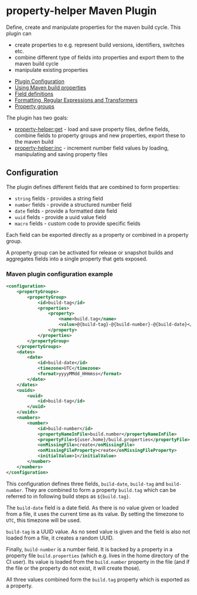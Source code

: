 # property-helper Maven Plugin

Define, create and manipulate properties for the maven build cycle. This plugin can

- create properties to e.g. represent build versions, identifiers, switches etc.
- combine different type of fields into properties and export them to the maven build cycle
- manipulate existing properties

* [Plugin Configuration](general_config.html)
* [Using Maven build properties](using_build_properties.html)
* [Field definitions](fields.html)
* [Formatting, Regular Expressions and Transformers](formatting_regexp.html)
* [Property groups](property_groups.html)

The plugin has two goals:

- [property-helper:get](get-mojo.html) - load and save property files, define fields, combine fields to property groups and new properties, export these to the maven build
- [property-helper:inc](inc-mojo.html) - increment number field values by loading, manipulating and saving property files

## Configuration

The plugin defines different fields that are combined to form properties:

- `string` fields - provides a string field
- `number` fields - provide a structured number field
- `date` fields - provide a formatted date field
- `uuid` fields - provide a uuid value field
- `macro` fields - custom code to provide specific fields

Each field can be exported directly as a property or combined in a property group.

A property group can be activated for release or snapshot builds and aggregates fields into a single property that gets exposed.

### Maven plugin configuration example

```xml
<configuration>
    <propertyGroups>
        <propertyGroup>
            <id>build-tag</id>
            <properties>
                <property>
                    <name>build.tag</name>
                    <value>@{build-tag}-@{build-number}-@{build-date}</value>
                </property>
            </properties>
        </propertyGroup>
    </propertyGroups>
    <dates>
        <date>
            <id>build-date</id>
            <timezone>UTC</timezone>
            <format>yyyyMMdd_HHmmss</format>
        </date>
    </dates>
    <uuids>
        <uuid>
            <id>build-tag</id>
        </uuid>
    </uuids>
    <numbers>
        <number>
            <id>build-number</id>
            <propertyNameInFile>build.number</propertyNameInFile>
            <propertyFile>${user.home}/build.properties</propertyFile>
            <onMissingFile>create</onMissingFile>
            <onMissingFileProperty>create</onMissingFileProperty>
            <initialValue>1</initialValue>
        </number>
    </numbers>
</configuration>
```

This configuration defines three fields, `build-date`, `build-tag` and `build-number`. They are combined to form a property `build.tag` which can be referred to
in following build steps as `${build.tag}`.

The `build-date` field is a date field. As there is no value given or loaded from a file, it uses the current time as its value. By setting the timezone
to `UTC`, this timezone will be used.

`build-tag` is a UUID value. As no seed value is given and the field is also not loaded from a file, it creates a random UUID.

Finally, `build-number` is a number field. It is backed by a property in a property file `build.properties` (which e.g. lives in the home directory of the CI
user). Its value is loaded from the `build.number` property in the file (and if the file or the property do not exist, it will create those).

All three values combined form the `build.tag` property which is exported as a property.

